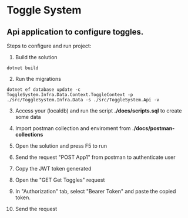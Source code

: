 # Toggle System

Api application to configure toggles.
---

Steps to configure and run project:

1. Build the solution
```
dotnet build
```

2. Run the migrations
```
dotnet ef database update -c ToggleSystem.Infra.Data.Context.ToggleContext -p ./src/ToggleSystem.Infra.Data -s ./src/ToggleSystem.Api -v
```

3. Access your (localdb) and run the script **./docs/scripts.sql** to create some data

4. Import postman collection and enviroment from **./docs/postman-collections**

5. Open the solution and press F5 to run

6. Send the request "POST App1" from postman to authenticate user

7. Copy the JWT token generated

8. Open the "GET Get Toggles" request

9. In "Authorization" tab, select "Bearer Token" and paste the copied token.

10. Send the request


